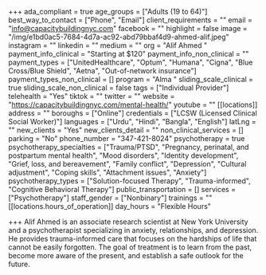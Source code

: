 +++
ada_compliant = true
age_groups = ["Adults (19 to 64)"]
best_way_to_contact = ["Phone", "Email"]
client_requirements = ""
email = "info@capacitybuildingnyc.com"
facebook = ""
highlight = false
image = "/img/e1bd0ac5-7684-4d7a-ac92-abd79bbaf4d9-ahmed-alif.jpeg"
instagram = ""
linkedin = ""
medium = ""
org = "Alif Ahmed "
payment_info_clinical = "Starting at $120"
payment_info_non_clinical = ""
payment_types = ["UnitedHealthcare", "Optum", "Humana", "Cigna", "Blue Cross/Blue Shield", "Aetna", "Out-of-network insurance"]
payment_types_non_clinical = []
program = "Alma "
sliding_scale_clinical = true
sliding_scale_non_clinical = false
tags = ["Individual Provider"]
telehealth = "Yes"
tiktok = ""
twitter = ""
website = "https://capacitybuildingnyc.com/mental-health/"
youtube = ""
[[locations]]
address = ""
boroughs = ["Online"]
credentials = ["LCSW (Licensed Clinical Social Worker)"]
languages = ["Urdu", "Hindi", "Bangla", "English"]
latLng = ""
new_clients = "Yes"
new_clients_detail = ""
non_clinical_services = []
parking = "No"
phone_number = "347-421-8024"
psychotherapy = true
psychotherapy_specialties = ["Trauma/PTSD", "Pregnancy, perinatal, and postpartum mental health", "Mood disorders", "Identity development", "Grief, loss, and bereavement", "Family conflict", "Depression", "Cultural adjustment", "Coping skills", "Attachment issues", "Anxiety"]
psychotherapy_types = ["Solution-focused Therapy", "Trauma-informed", "Cognitive Behavioral Therapy"]
public_transportation = []
services = ["Psychotherapy"]
staff_gender = ["Nonbinary"]
trainings = ""
[[locations.hours_of_operation]]
day_hours = "Flexible Hours"

+++
Alif Ahmed is an associate research scientist at New York University and a psychotherapist specializing in anxiety, relationships, and depression. He provides trauma-informed care that focuses on the hardships of life that cannot be easily forgotten. The goal of treatment is to learn from the past, become more aware of the present, and establish a safe outlook for the future.